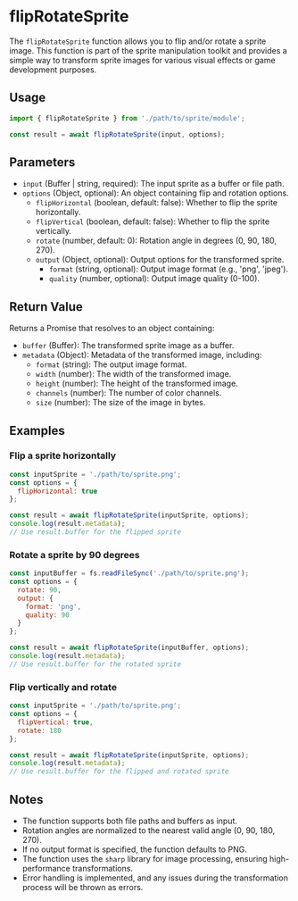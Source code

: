 # flipRotateSprite

The `flipRotateSprite` function allows you to flip and/or rotate a sprite image. This function is part of the sprite manipulation toolkit and provides a simple way to transform sprite images for various visual effects or game development purposes.

## Usage

```javascript
import { flipRotateSprite } from './path/to/sprite/module';

const result = await flipRotateSprite(input, options);
```

## Parameters

- `input` (Buffer | string, required): The input sprite as a buffer or file path.
- `options` (Object, optional): An object containing flip and rotation options.
  - `flipHorizontal` (boolean, default: false): Whether to flip the sprite horizontally.
  - `flipVertical` (boolean, default: false): Whether to flip the sprite vertically.
  - `rotate` (number, default: 0): Rotation angle in degrees (0, 90, 180, 270).
  - `output` (Object, optional): Output options for the transformed sprite.
    - `format` (string, optional): Output image format (e.g., 'png', 'jpeg').
    - `quality` (number, optional): Output image quality (0-100).

## Return Value

Returns a Promise that resolves to an object containing:

- `buffer` (Buffer): The transformed sprite image as a buffer.
- `metadata` (Object): Metadata of the transformed image, including:
  - `format` (string): The output image format.
  - `width` (number): The width of the transformed image.
  - `height` (number): The height of the transformed image.
  - `channels` (number): The number of color channels.
  - `size` (number): The size of the image in bytes.

## Examples

### Flip a sprite horizontally

```javascript
const inputSprite = './path/to/sprite.png';
const options = {
  flipHorizontal: true
};

const result = await flipRotateSprite(inputSprite, options);
console.log(result.metadata);
// Use result.buffer for the flipped sprite
```

### Rotate a sprite by 90 degrees

```javascript
const inputBuffer = fs.readFileSync('./path/to/sprite.png');
const options = {
  rotate: 90,
  output: {
    format: 'png',
    quality: 90
  }
};

const result = await flipRotateSprite(inputBuffer, options);
console.log(result.metadata);
// Use result.buffer for the rotated sprite
```

### Flip vertically and rotate

```javascript
const inputSprite = './path/to/sprite.png';
const options = {
  flipVertical: true,
  rotate: 180
};

const result = await flipRotateSprite(inputSprite, options);
console.log(result.metadata);
// Use result.buffer for the flipped and rotated sprite
```

## Notes

- The function supports both file paths and buffers as input.
- Rotation angles are normalized to the nearest valid angle (0, 90, 180, 270).
- If no output format is specified, the function defaults to PNG.
- The function uses the `sharp` library for image processing, ensuring high-performance transformations.
- Error handling is implemented, and any issues during the transformation process will be thrown as errors.